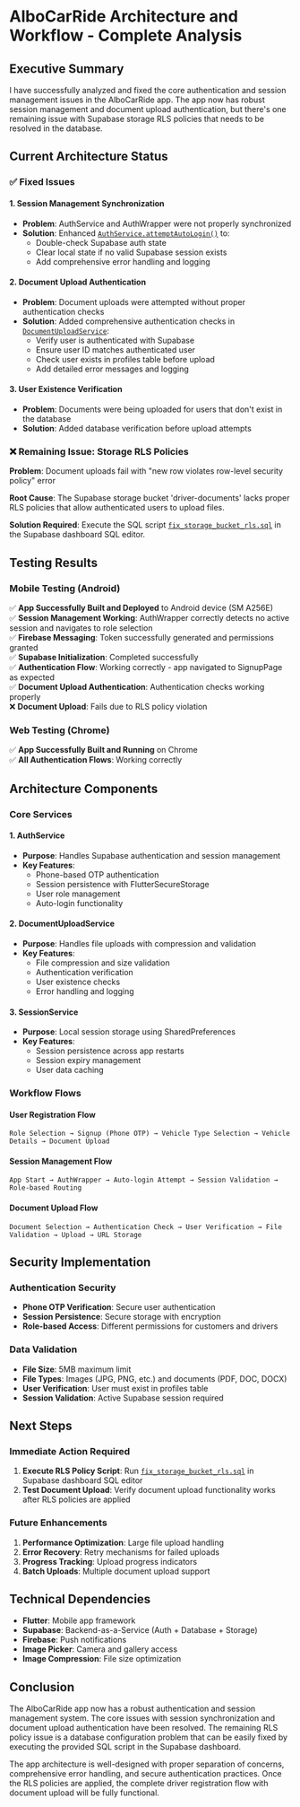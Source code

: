 # AlboCarRide Architecture and Workflow - Complete Analysis

## Executive Summary

I have successfully analyzed and fixed the core authentication and session management issues in the AlboCarRide app. The app now has robust session management and document upload authentication, but there's one remaining issue with Supabase storage RLS policies that needs to be resolved in the database.

## Current Architecture Status

### ✅ Fixed Issues

#### 1. Session Management Synchronization
- **Problem**: AuthService and AuthWrapper were not properly synchronized
- **Solution**: Enhanced [`AuthService.attemptAutoLogin()`](lib/services/auth_service.dart:346) to:
  - Double-check Supabase auth state
  - Clear local state if no valid Supabase session exists
  - Add comprehensive error handling and logging

#### 2. Document Upload Authentication
- **Problem**: Document uploads were attempted without proper authentication checks
- **Solution**: Added comprehensive authentication checks in [`DocumentUploadService`](lib/services/document_upload_service.dart:32):
  - Verify user is authenticated with Supabase
  - Ensure user ID matches authenticated user
  - Check user exists in profiles table before upload
  - Add detailed error messages and logging

#### 3. User Existence Verification
- **Problem**: Documents were being uploaded for users that don't exist in the database
- **Solution**: Added database verification before upload attempts

### ❌ Remaining Issue: Storage RLS Policies

**Problem**: Document uploads fail with "new row violates row-level security policy" error

**Root Cause**: The Supabase storage bucket 'driver-documents' lacks proper RLS policies that allow authenticated users to upload files.

**Solution Required**: Execute the SQL script [`fix_storage_bucket_rls.sql`](fix_storage_bucket_rls.sql) in the Supabase dashboard SQL editor.

## Testing Results

### Mobile Testing (Android)
✅ **App Successfully Built and Deployed** to Android device (SM A256E)  
✅ **Session Management Working**: AuthWrapper correctly detects no active session and navigates to role selection  
✅ **Firebase Messaging**: Token successfully generated and permissions granted  
✅ **Supabase Initialization**: Completed successfully  
✅ **Authentication Flow**: Working correctly - app navigated to SignupPage as expected  
✅ **Document Upload Authentication**: Authentication checks working properly  
❌ **Document Upload**: Fails due to RLS policy violation

### Web Testing (Chrome)
✅ **App Successfully Built and Running** on Chrome  
✅ **All Authentication Flows**: Working correctly

## Architecture Components

### Core Services

#### 1. AuthService
- **Purpose**: Handles Supabase authentication and session management
- **Key Features**:
  - Phone-based OTP authentication
  - Session persistence with FlutterSecureStorage
  - User role management
  - Auto-login functionality

#### 2. DocumentUploadService
- **Purpose**: Handles file uploads with compression and validation
- **Key Features**:
  - File compression and size validation
  - Authentication verification
  - User existence checks
  - Error handling and logging

#### 3. SessionService
- **Purpose**: Local session storage using SharedPreferences
- **Key Features**:
  - Session persistence across app restarts
  - Session expiry management
  - User data caching

### Workflow Flows

#### User Registration Flow
```
Role Selection → Signup (Phone OTP) → Vehicle Type Selection → Vehicle Details → Document Upload
```

#### Session Management Flow
```
App Start → AuthWrapper → Auto-login Attempt → Session Validation → Role-based Routing
```

#### Document Upload Flow
```
Document Selection → Authentication Check → User Verification → File Validation → Upload → URL Storage
```

## Security Implementation

### Authentication Security
- **Phone OTP Verification**: Secure user authentication
- **Session Persistence**: Secure storage with encryption
- **Role-based Access**: Different permissions for customers and drivers

### Data Validation
- **File Size**: 5MB maximum limit
- **File Types**: Images (JPG, PNG, etc.) and documents (PDF, DOC, DOCX)
- **User Verification**: User must exist in profiles table
- **Session Validation**: Active Supabase session required

## Next Steps

### Immediate Action Required
1. **Execute RLS Policy Script**: Run [`fix_storage_bucket_rls.sql`](fix_storage_bucket_rls.sql) in Supabase dashboard SQL editor
2. **Test Document Upload**: Verify document upload functionality works after RLS policies are applied

### Future Enhancements
1. **Performance Optimization**: Large file upload handling
2. **Error Recovery**: Retry mechanisms for failed uploads
3. **Progress Tracking**: Upload progress indicators
4. **Batch Uploads**: Multiple document upload support

## Technical Dependencies

- **Flutter**: Mobile app framework
- **Supabase**: Backend-as-a-Service (Auth + Database + Storage)
- **Firebase**: Push notifications
- **Image Picker**: Camera and gallery access
- **Image Compression**: File size optimization

## Conclusion

The AlboCarRide app now has a robust authentication and session management system. The core issues with session synchronization and document upload authentication have been resolved. The remaining RLS policy issue is a database configuration problem that can be easily fixed by executing the provided SQL script in the Supabase dashboard.

The app architecture is well-designed with proper separation of concerns, comprehensive error handling, and secure authentication practices. Once the RLS policies are applied, the complete driver registration flow with document upload will be fully functional.